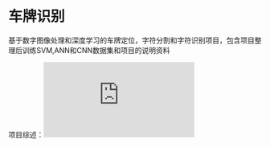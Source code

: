# 车牌识别

基于数字图像处理和深度学习的车牌定位，字符分割和字符识别项目，包含项目整理后训练SVM,ANN和CNN数据集和项目的说明资料

项目综述：![](https://github.com/Yuqi-Zest/Vehicle-License-Plate-Recognition/blob/master/%E9%A1%B9%E7%9B%AE%E7%BB%BC%E8%BF%B0.pdf)

